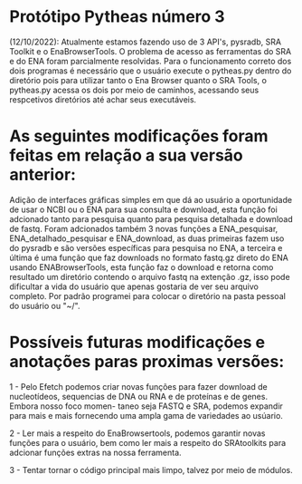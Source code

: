# Protótipo Pytheas número 3

(12/10/2022): Atualmente estamos fazendo uso de 3 API's, pysradb, SRA Toolkit e o EnaBrowserTools. O problema de acesso as ferramentas do SRA e do ENA foram parcialmente resolvidas. Para o funcionamento correto dos dois programas é necessário que o usuário execute o pytheas.py dentro do diretório pois para utilizar tanto o Ena Browser quanto o SRA Tools, o pytheas.py acessa os dois por meio de caminhos, acessando seus respcetivos diretórios até achar seus executáveis.

# As seguintes modificações foram feitas em relação a sua versão anterior:

Adição de interfaces gráficas simples em que dá ao usuário a oportunidade de usar o NCBI ou o ENA para sua consulta e download, esta função foi adcionado tanto para pesquisa quanto para pesquisa detalhada e download de fastq. Foram adcionados também 3 novas funções a ENA_pesquisar, ENA_detalhado_pesquisar e ENA_download, as duas primeiras fazem uso do pysradb e são versões específicas para pesquisa no ENA, a terceira e última é uma função que faz downloads no formato fastq.gz direto do ENA usando ENABrowserTools, esta função faz o download e retorna como resultado um diretório contendo o arquivo fastq na extenção .gz, isso pode dificultar a vida do usuário que apenas gostaria de ver seu arquivo completo. Por padrão programei para colocar o diretório na pasta pessoal do usuário ou "~/". 

# Possíveis futuras modificações e anotações paras proximas versões:

1 - Pelo Efetch podemos criar novas funções para fazer download de nucleotídeos,
    sequencias de DNA ou RNA e de proteínas e de genes. Embora nosso foco momen-
    taneo seja FASTQ e SRA, podemos expandir para mais e mais fornecendo uma ampla
    gama de variedades ao usúario.
    
2 - Ler mais a respeito do EnaBrowsertools, podemos garantir novas funções para
    o usuário, bem como ler mais a respeito do SRAtoolkits para adcionar funções
    extras na nossa ferramenta.
    
3 - Tentar tornar o código principal mais limpo, talvez por meio de módulos.
